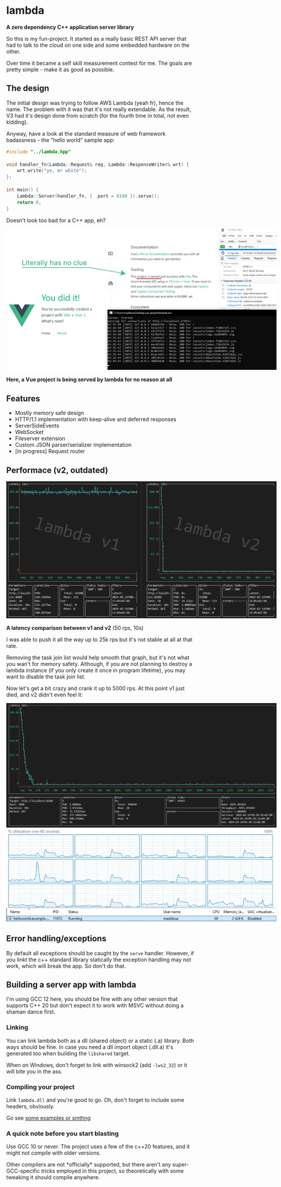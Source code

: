 # lambda

**A zero dependency C++ application server library**

So this is my fun-project. It started as a really basic REST API server that had to talk to the cloud on one side and some embedded hardware on the other.

Over time it became a self skill measurement contest for me. The goals are pretty simple - make it as good as possible.

## The design

The initial design was trying to follow AWS Lambda (yeah fr), hence the name. The problem with it was that it's not really extendable. As the result, V3 had it's design done from scratch (for the fourth time in total, not even kidding).

Anyway, have a look at the standard measure of web framework badassness - the "hello world" sample app:

```c++
#include "../lambda.hpp"

void handler_fn(Lambda::Request& req, Lambda::ResponseWriter& wrt) {
	wrt.write("yo, mr white");
};

int main() {
	Lambda::Server(handler_fn, { .port = 8100 }).serve();
	return 0;
}
```

Doesn't look too bad for a C++ app, eh?

<img src="docs/what-have-i-done.webp" style="max-width: 720px" />

**Here, a Vue project is being served by lambda for no reason at all**

## Features

- Mostly memory safe design
- HTTP/1.1 implementation with keep-alive and deferred responses
- ServerSideEvents
- WebSocket
- Fileserver extension
- Custom JSON parser/serializer implementation
- [in progress] Request router

## Performace (v2, outdated)

<img src="docs/bench-v1-vs-v2.webp" style="max-width: 720px" />

**A latency comparison between v1 and v2** (50 rps, 10s)

I was able to push it all the way up to 25k rps but it's not stable at all at that rate.

Removing the task join list would help smooth that graph, but it's not what you wan't for memory safety.
Although, if you are not planning to destroy a lambda instance (if you only create it once in program lifetime),
you may want to disable the task join list.

Now let's get a bit crazy and crank it up to 5000 rps. At this point v1 just died, and v2 didn't even feel it:

<img src="docs/bench-v2-5krps.webp" style="max-width: 720px" />

## Error handling/exceptions

By default all exceptions should be caught by the `serve` handler. However, if you linkt the c++ standard library statically the exception handling may not work, which will break the app. So don't do that.


## Building a server app with lambda

I'm using GCC 12 here, you should be fine with any other version that supports C++ 20
but don't expect it to work with MSVC without doing a shaman dance first.

### Linking

You can link lambda both as a dll (shared object) or a static (.a) library.
Both ways should be fine. In case you need a dll import object (.dll.a) it's generated too when building the `libshared` target.

When on Windows, don't forget to link with winsock2 (add `-lws2_32`) or it will bite you in the ass.

### Compiling your project

Link `lambda.dll` and you're good to go. Oh, don't forget to include some headers, obviously.

Go see [some examples or smthng](/examples)

### A quick note before you start blasting

Use GCC 10 or never. The project uses a few of the c++20 features, and it might not compile with older versions.

Other compilers are not \*officially\* supported, but there aren't any super-GCC-specific tricks employed in this project, so theoretically with some tweaking it should compile anywhere.
